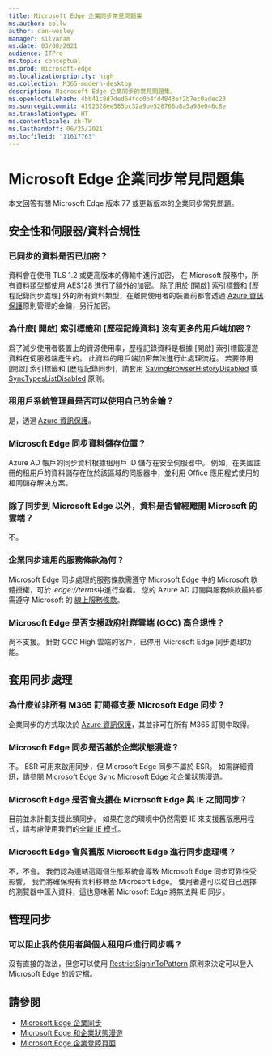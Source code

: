 ```yaml
---
title: Microsoft Edge 企業同步常見問題集
ms.author: collw
author: dan-wesley
manager: silvanam
ms.date: 03/08/2021
audience: ITPro
ms.topic: conceptual
ms.prod: microsoft-edge
ms.localizationpriority: high
ms.collection: M365-modern-desktop
description: Microsoft Edge 企業同步的常見問題集。
ms.openlocfilehash: 4bb41c8d7ded64fcc0b4fd4843ef2b7ec0adec23
ms.sourcegitcommit: 4192328ee585bc32a9be528766b8a5a98e046c8e
ms.translationtype: HT
ms.contentlocale: zh-TW
ms.lasthandoff: 06/25/2021
ms.locfileid: "11617763"
---
```

# <a name="microsoft-edge-enterprise-sync-faq"></a>Microsoft Edge 企業同步常見問題集

本文回答有關 Microsoft Edge 版本 77 或更新版本的企業同步常見問題。

## <a name="security-and-serverdata-compliance"></a>安全性和伺服器/資料合規性

### <a name="is-the-synced-data-encrypted"></a>已同步的資料是否已加密？

資料會在使用 TLS 1.2 或更高版本的傳輸中進行加密。 在 Microsoft 服務中，所有資料類型都使用 AES128 進行了額外的加密。 除了用於 [開啟] 索引標籤和 [歷程記錄同步處理] 外的所有資料類型，在離開使用者的裝置前都會透過 [Azure 資訊保護](./microsoft-edge-policies.md#restrictsignintopattern)原則管理的金鑰，另行加密。

### <a name="why-dont-open-tab-and-history-data-have-more-client-side-encryption"></a>為什麼[ 開啟] 索引標籤和 [歷程記錄資料] 沒有更多的用戶端加密？

爲了減少使用者裝置上的資源使用率，歷程記錄資料是根據 [開啟] 索引標籤漫遊資料在伺服器端產生的。 此資料的用戶端加密無法進行此處理流程。 若要停用 [開啟] 索引標籤和 [歷程記錄同步]，請套用 [SavingBrowserHistoryDisabled](./microsoft-edge-policies.md#savingbrowserhistorydisabled) 或 [SyncTypesListDisabled](./microsoft-edge-policies.md#synctypeslistdisabled) 原則。

### <a name="can-tenant-admins-bring-their-own-key"></a>租用戶系統管理員是否可以使用自己的金鑰？

是，透過 [Azure 資訊保護](https://azure.microsoft.com/services/information-protection/)。

### <a name="where-is-microsoft-edge-sync-data-stored"></a>Microsoft Edge 同步資料儲存位置？

Azure AD 帳戶的同步資料根據租用戶 ID 儲存在安全伺服器中。 例如，在美國註冊的租用戶的資料儲存在位於該區域的伺服器中，並利用 Office 應用程式使用的相同儲存解決方案。

### <a name="does-the-data-ever-leave-microsofts-cloud-aside-from-syncing-to-microsoft-edge"></a>除了同步到 Microsoft Edge 以外，資料是否曾經離開 Microsoft 的雲端？

不。

### <a name="what-terms-of-service-does-enterprise-sync-fall-under"></a>企業同步適用的服務條款為何？

Microsoft Edge 同步處理的服務條款需遵守 Microsoft Edge 中的 Microsoft 軟體授權，可於  *edge://terms*中進行查看。 您的 Azure AD 訂閱與服務條款最終都需遵守 Microsoft 的 [線上服務條款](https://www.microsoft.com/licensing/product-licensing/products)。

### <a name="does-microsoft-edge-support-government-community-cloud-gcc-high-compliance"></a>Microsoft Edge 是否支援政府社群雲端 (GCC) 高合規性？

尚不支援。 針對 GCC High 雲端的客戶，已停用 Microsoft Edge 同步處理功能。

## <a name="applying-sync"></a>套用同步處理

### <a name="why-isnt-microsoft-edge-sync-supported-in-all-m365-subscriptions"></a>為什麼並非所有 M365 訂閱都支援 Microsoft Edge 同步？

企業同步的方式取決於 [Azure 資訊保護](https://azure.microsoft.com/services/information-protection/)，其並非可在所有 M365 訂閱中取得。

### <a name="is-microsoft-edge-sync-based-on-enterprise-state-roaming"></a>Microsoft Edge 同步是否基於企業狀態漫遊？

不。 ESR 可用來啟用同步，但 Microsoft Edge 同步不屬於 ESR。 如需詳細資訊，請參閱 [Microsoft Edge Sync](/DeployEdge/microsoft-edge-enterprise-sync) [Microsoft Edge 和企業狀態漫遊](/DeployEdge/microsoft-edge-enterprise-state-roaming)。

### <a name="will-microsoft-edge-ever-support-syncing-between-microsoft-edge-and-ie"></a>Microsoft Edge 是否會支援在 Microsoft Edge 與 IE 之間同步？

目前並未計劃支援此類同步。 如果在您的環境中仍然需要 IE 來支援舊版應用程式，請考慮使用我們的[全新 IE 模式](./edge-ie-mode.md)。

### <a name="will-microsoft-edge-sync-with-microsoft-edge-legacy"></a>Microsoft Edge 會與舊版 Microsoft Edge 進行同步處理嗎？

不，不會。 我們認為連結這兩個生態系統會導致 Microsoft Edge 同步可靠性受影響。 我們將確保現有資料移轉至 Microsoft Edge。 使用者還可以從自己選擇的瀏覽器中匯入資料，這也意味著 Microsoft Edge 將無法與 IE 同步。

## <a name="managing-sync"></a>管理同步

### <a name="is-it-possible-to-stop-my-users-from-syncing-with-a-personal-tenant"></a>可以阻止我的使用者與個人租用戶進行同步嗎？

沒有直接的做法，但您可以使用 [RestrictSigninToPattern](./microsoft-edge-policies.md#restrictsignintopattern) 原則來決定可以登入 Microsoft Edge 的設定檔。

## <a name="see-also"></a>請參閱

- [Microsoft Edge 企業同步](microsoft-edge-enterprise-sync.md)
- [Microsoft Edge 和企業狀態漫遊](microsoft-edge-enterprise-state-roaming.md)
- [Microsoft Edge 企業登陸頁面](https://aka.ms/EdgeEnterprise)